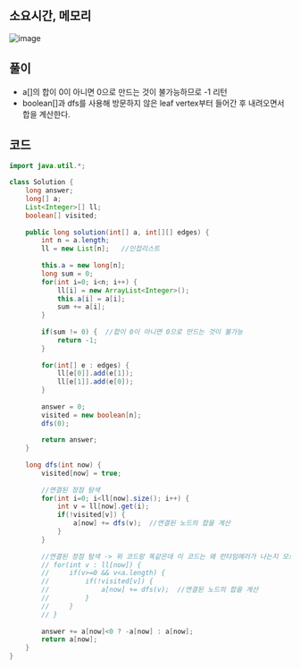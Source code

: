 ## 소요시간, 메모리
![image](https://github.com/Morning-Algorithm-Study-2023/Algorithm/assets/83942393/6d0572eb-0ee3-4ff2-9cc8-b39be7176e66)

## 풀이
* a[]의 합이 0이 아니면 0으로 만드는 것이 불가능하므로 -1 리턴
* boolean[]과 dfs를 사용해 방문하지 않은 leaf vertex부터 들어간 후 내려오면서 합을 계산한다.

## 코드
```Java
import java.util.*;

class Solution {
    long answer;
    long[] a;
    List<Integer>[] ll;
    boolean[] visited;
    
    public long solution(int[] a, int[][] edges) {
        int n = a.length; 
        ll = new List[n];   //인접리스트
        
        this.a = new long[n];
        long sum = 0;
        for(int i=0; i<n; i++) {
            ll[i] = new ArrayList<Integer>();
            this.a[i] = a[i];
            sum += a[i];
        }
        
        if(sum != 0) {  //합이 0이 아니면 0으로 만드는 것이 불가능
            return -1;
        }
        
        for(int[] e : edges) {
            ll[e[0]].add(e[1]);
            ll[e[1]].add(e[0]);
        }
        
        answer = 0;
        visited = new boolean[n];
        dfs(0);
        
        return answer;
    }
    
    long dfs(int now) {
        visited[now] = true;
        
        //연결된 정점 탐색
        for(int i=0; i<ll[now].size(); i++) {
            int v = ll[now].get(i);
            if(!visited[v]) {
                a[now] += dfs(v);  //연결된 노드의 합을 계산
            }
        }
        
        //연결된 정점 탐색 -> 위 코드랑 똑같은데 이 코드는 왜 런타임에러가 나는지 모르겠다..
        // for(int v : ll[now]) {
        //     if(v>=0 && v<a.length) {
        //         if(!visited[v]) {
        //             a[now] += dfs(v);  //연결된 노드의 합을 계산
        //         }
        //     }
        // }
        
        answer += a[now]<0 ? -a[now] : a[now];
        return a[now];
    }
}
```

